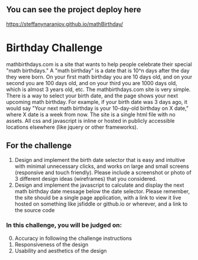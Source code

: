 ## You can see the project deploy here

https://steffanynaranjov.github.io/mathBirthday/

# Birthday Challenge

mathbirthdays.com is a site that wants to help people celebrate their special "math birthdays." A
"math birthday" is a date that is 10^n days after the day they were born. On your first math
birthday you are 10 days old, and on your second you are 100 days old, and on your third you
are 1000 days old, which is almost 3 years old, etc.
The mathbirthdays.com site is very simple. There is a way to select your birth date, and the
page shows your next upcoming math birthday. For example, if your birth date was 3 days ago,
it would say "Your next math birthday is your 10-day-old birthday on X date," where X date is a
week from now. The site is a single html file with no assets. All css and javascript is inline or
hosted in publicly accessible locations elsewhere (like jquery or other frameworks).

## For the challenge

1. Design and implement the birth date selector that is easy and intuitive with minimal
unnecessary clicks, and works on large and small screens (responsive and touch friendly).
Please include a screenshot or photo of 3 different design ideas (wireframes) that you
considered.
2. Design and implement the javascript to calculate and display the next math birthday date
message below the date selector. Please remember, the site should be a single page
application, with a link to view it live hosted on something like jsfiddle or github.io or wherever,
and a link to the source code

### In this challenge, you will be judged on:

0. Accuracy in following the challenge instructions
1. Responsiveness of the design
2. Usability and aesthetics of the design